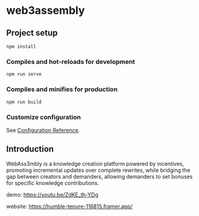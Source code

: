 # web3assembly

## Project setup
```
npm install
```

### Compiles and hot-reloads for development
```
npm run serve
```

### Compiles and minifies for production
```
npm run build
```

### Customize configuration
See [Configuration Reference](https://cli.vuejs.org/config/).

## Introduction
WebAss3mbly is a knowledge creation platform powered by incentives, promoting incremental updates over complete rewrites, while bridging the gap between creators and demanders, allowing demanders to set bonuses for specific knowledge contributions.

demo: https://youtu.be/ZdKE_th-YDg

website: https://humble-tenure-116815.framer.app/
